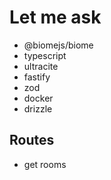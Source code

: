# Let me ask

- @biomejs/biome
- typescript
- ultracite
- fastify
- zod
- docker
- drizzle

## Routes

- get rooms

